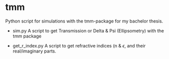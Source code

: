 # tmm
Python script for simulations with the tmm-package for my bachelor thesis.

* sim.py
A script to get Transmission or Delta & Psi (Ellipsometry) with the tmm package

* get_r_index.py
A script to get refractive indices (n & $\epsilon$, and their real/imaginary parts.

